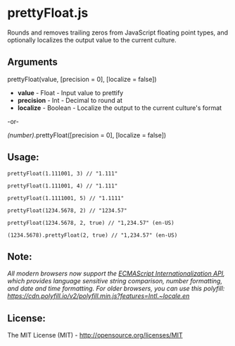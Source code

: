 prettyFloat.js
==============

Rounds and removes trailing zeros from JavaScript floating point types, and optionally localizes the output value to the current culture.

Arguments
-
prettyFloat(value, [precision = 0], [localize = false])
- **value** - Float - Input value to prettify
- **precision** - Int - Decimal to round at
- **localize** - Boolean - Localize the output to the current culture's format

-or-

*(number)*.prettyFloat([precision = 0], [localize = false])

Usage:
-
```
prettyFloat(1.111001, 3) // "1.111"
```

```
prettyFloat(1.111001, 4) // "1.111"
```

```
prettyFloat(1.1111001, 5) // "1.1111"
```

```
prettyFloat(1234.5678, 2) // "1234.57"
```

```
prettyFloat(1234.5678, 2, true) // "1,234.57" (en-US)
```

```
(1234.5678).prettyFloat(2, true) // "1,234.57" (en-US)
```

Note:
-
*All modern browsers now support the [ECMAScript Internationalization API](https://developer.mozilla.org/en-US/docs/Web/JavaScript/Reference/Global_Objects/Intl), which provides language sensitive string comparison, number formatting, and date and time formatting. For older browsers, you can use this polyfill:  https://cdn.polyfill.io/v2/polyfill.min.js?features=Intl.~locale.en*

License:
-
The MIT License (MIT) - http://opensource.org/licenses/MIT

